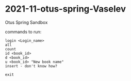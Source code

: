 # 2021-11-otus-spring-Vaselev
Otus Spring Sandbox

commands to run: 

    login <Login_name>
    all
    count
    id <book_id>
    d <book_id>
    u <book_id> "New book name"
    insert - don't know how? 
    
    exit

